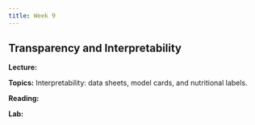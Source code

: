 ```yaml
---
title: Week 9
---
```


## Transparency and Interpretability


**Lecture:** 
<!--- [Slides](../../../assets/9_Transparency_In_Practice_2024.pdf) -->

**Topics:**  Interpretability: data sheets, model cards, and nutritional labels.

**Reading:** 
<!--- [Transparency and Interpretability Reader](../../../assets/transparency_reader_2024.pdf) -->

**Lab:** 
<!---LIME * DS-UA 202: [Colab Notebook](https://drive.google.com/file/d/1R2tDfMFuXBHEw7ptSqC9LxKle53RI1-K/view?usp=sharing) * DS-GA 1017: [Colab Notebook](https://drive.google.com/file/d/1_NXvsVJgkN9t_CyWFdPbN2Rc-_Tl8X4y/view?usp=sharing) -->


